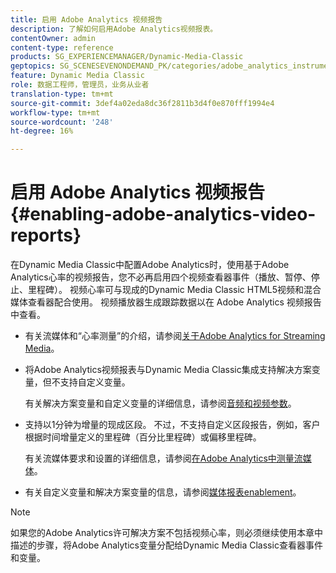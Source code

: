 ```yaml
---
title: 启用 Adobe Analytics 视频报告
description: 了解如何启用Adobe Analytics视频报表。
contentOwner: admin
content-type: reference
products: SG_EXPERIENCEMANAGER/Dynamic-Media-Classic
geptopics: SG_SCENESEVENONDEMAND_PK/categories/adobe_analytics_instrumentation_kit
feature: Dynamic Media Classic
role: 数据工程师，管理员，业务从业者
translation-type: tm+mt
source-git-commit: 3def4a02eda8dc36f2811b3d4f0e870fff1994e4
workflow-type: tm+mt
source-wordcount: '248'
ht-degree: 16%

---
```



# 启用 Adobe Analytics 视频报告{#enabling-adobe-analytics-video-reports}

在Dynamic Media Classic中配置Adobe Analytics时，使用基于Adobe Analytics心率的视频报告，您不必再启用四个视频查看器事件（播放、暂停、停止、里程碑）。 视频心率可与现成的Dynamic Media Classic HTML5视频和混合媒体查看器配合使用。 视频播放器生成跟踪数据以在 Adobe Analytics 视频报告中查看。

* 有关流媒体和“心率测量”的介绍，请参阅[关于Adobe Analytics for Streaming Media](https://experienceleague.adobe.com/docs/media-analytics/using/media-overview.html#about-adobe-analytics-for-streaming-media)。

* 将Adobe Analytics视频报表与Dynamic Media Classic集成支持解决方案变量，但不支持自定义变量。

   有关解决方案变量和自定义变量的详细信息，请参阅[音频和视频参数](https://experienceleague.adobe.com/docs/media-analytics/using/metrics-and-metadata/audio-video-parameters.html#metrics-and-metadata)。

* 支持以1分钟为增量的现成区段。 不过，不支持自定义区段报告，例如，客户根据时间增量定义的里程碑（百分比里程碑）或偏移里程碑。

   有关流媒体要求和设置的详细信息，请参阅[在Adobe Analytics中测量流媒体](https://experienceleague.adobe.com/docs/media-analytics/using/media-overview.html)。

* 有关自定义变量和解决方案变量的信息，请参阅[媒体报表enablement](https://experienceleague.adobe.com/docs/media-analytics/using/media-reports/media-reports-enable.html?lang=en#media-reports)。

>[!NOTE]
>
>如果您的Adobe Analytics许可解决方案不包括视频心率，则必须继续使用本章中描述的步骤，将Adobe Analytics变量分配给Dynamic Media Classic查看器事件和变量。

